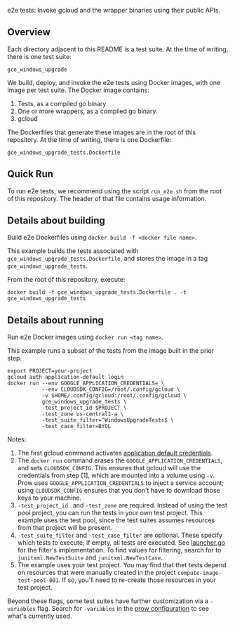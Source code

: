 e2e tests: Invoke gcloud and the wrapper binaries using their public APIs.

## Overview

Each directory adjacent to this README is a test suite.
At the time of writing, there is one test suite:

```
gce_windows_upgrade
```

We build, deploy, and invoke the e2e tests using Docker images,
with one image per test suite. The Docker image contains:

1. Tests, as a compiled go binary
2. One or more wrappers, as a compiled go binary.
3. gcloud

The Dockerfiles that generate these images are in the root of this repository.
At the time of writing, there is one Dockerfile:

```
gce_windows_upgrade_tests.Dockerfile
```

## Quick Run

To run e2e tests, we recommend using the script `run_e2e.sh` from the
root of this repository. The header of that file contains usage information.

## Details about building

Build e2e Dockerfiles using `docker build -f <docker file name>`.

This example builds the tests associated with
`gce_windows_upgrade_tests.Dockerfile`, and stores the image in a tag
`gce_windows_upgrade_tests`.

From the root of this repository, execute:

```shell
docker build -f gce_windows_upgrade_tests.Dockerfile . -t gce_windows_upgrade_tests
```

## Details about running

Run e2e Docker images using `docker run <tag name>`.

This example runs a subset of the tests from the image built in the prior step.

```shell
export PROJECT=your-project
gcloud auth application-default login
docker run --env GOOGLE_APPLICATION_CREDENTIALS= \
           --env CLOUDSDK_CONFIG=/root/.config/gcloud \
           -v $HOME/.config/gcloud:/root/.config/gcloud \
           gce_windows_upgrade_tests \
           -test_project_id $PROJECT \
           -test_zone us-central1-a \
           -test_suite_filter=^WindowsUpgradeTests$ \
           -test_case_filter=BYOL
```

Notes:

1. The first gcloud command activates
   [application default credentials](https://cloud.google.com/sdk/gcloud/reference/auth/application-default/login).
2. The `docker run` command erases the `GOOGLE_APPLICATION_CREDENTIALS`, and sets `CLOUDSDK_CONFIG`. This ensures that
   gcloud will use the credentials from step [1], which are mounted into a volume using `-v`. Prow
   uses `GOOGLE_APPLICATION_CREDENTIALS` to inject a service account; using `CLOUDSDK_CONFIG` ensures that you don't
   have to download those keys to your machine.
3. `-test_project_id ` and `-test_zone` are required. Instead of using the test pool project, you can run the tests in
   your own test project. This example uses the test pool, since the test suites assumes resources from that project
   will be present.
4. `-test_suite_filter` and `-test_case_filter` are optional. These specify which tests to execute; if empty, all tests
   are executed. See [launcher.go](../../go/e2e_test_utils/launcher.go) for the filter's implementation. To find values
   for filtering, search for to `junitxml.NewTestSuite` and `junitxml.NewTestCase`. 
5. The example uses your test project. You may find that thet tests depend on resources that were manually created in
   the project `compute-image-test-pool-001`. If so, you'll need to re-create those resources in your test project. 
   
Beyond these flags, some test suites have further customization via a `-variables` flag. Search for `-variables` in
the [prow configuration](../../test-infra/prow/config.yaml) to see what's currently used.
